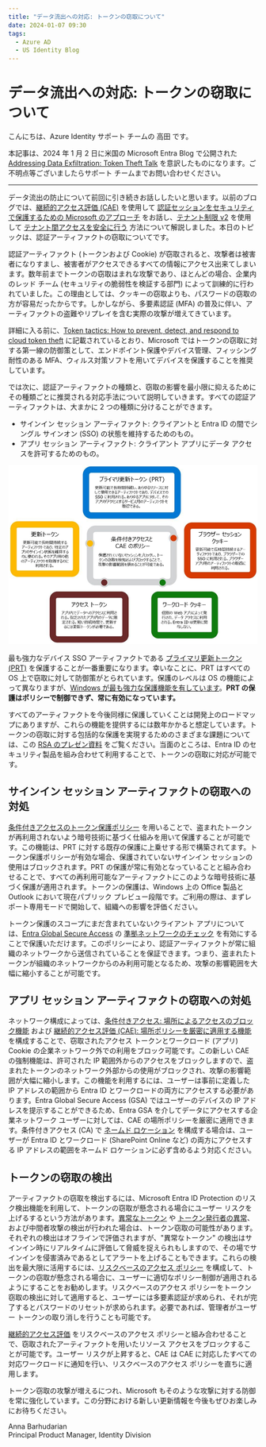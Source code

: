 ```yaml
---
title: "データ流出への対応: トークンの窃取について"
date: 2024-01-07 09:30
tags:
  - Azure AD
  - US Identity Blog
---
```


# データ流出への対応: トークンの窃取について

こんにちは、Azure Identity サポート チームの 高田 です。

本記事は、2024 年 1 月 2 日に米国の Microsoft Entra Blog で公開された [Addressing Data Exfiltration: Token Theft Talk](https://techcommunity.microsoft.com/t5/microsoft-entra-blog/addressing-data-exfiltration-token-theft-talk/ba-p/3915337) を意訳したものになります。ご不明点等ございましたらサポート チームまでお問い合わせください。

----

データ流出の防止について前回に引き続きお話ししたいと思います。以前のブログでは、[継続的アクセス評価 (CAE)](https://docs.microsoft.com/ja-jp/azure/active-directory/conditional-access/concept-continuous-access-evaluation) を使用して [認証セッションをセキュリティで保護するための Microsoft のアプローチ](https://techcommunity.microsoft.com/t5/security-compliance-and-identity/apply-zero-trust-principles-to-authentication-session-management/ba-p/3615343) をお話し、[テナント制限 v2](https://learn.microsoft.com/ja-jp/azure/active-directory/external-identities/tenant-restrictions-v2#step-4-set-up-tenant-restrictions-v2-on-your-corporate-proxy) を使用して [テナント間アクセスを安全に行う](https://jpazureid.github.io/blog/azure-active-directory/how-tenant-restrictions-v2-can-be-used-to-prevent-data/) 方法について解説しました。本日のトピックは、認証アーティファクトの窃取についてです。

認証アーティファクト (トークンおよび Cookie) が窃取されると、攻撃者は被害者になりすまし、被害者がアクセスできるすべての情報にアクセス出来てしまいます。数年前までトークンの窃取はまれな攻撃であり、ほとんどの場合、企業内のレッド チーム (セキュリティの脆弱性を検証する部門) によって訓練的に行われていました。この理由としては、クッキーの窃取よりも、パスワードの窃取の方が容易だったからです。しかしながら、多要素認証 (MFA) の普及に伴い、アーティファクトの盗難やリプレイを含む実際の攻撃が増えてきています。

詳細に入る前に、[Token tactics: How to prevent, detect, and respond to cloud token theft](https://www.microsoft.com/en-us/security/blog/2022/11/16/token-tactics-how-to-prevent-detect-and-respond-to-cloud-token-theft/) に記載されているとおり、Microsoft ではトークンの窃取に対する第一線の防御策として、エンドポイント保護やデバイス管理、フィッシング耐性のある MFA、ウィルス対策ソフトを用いてデバイスを保護することを推奨しています。

では次に、認証アーティファクトの種類と、窃取の影響を最小限に抑えるためにその種類ごとに推奨される対応手法について説明していきます。すべての認証アーティファクトは、大まかに 2 つの種類に分けることができます。

- サインイン セッション アーティファクト: クライアントと Entra ID の間でシングル サインオン (SSO) の状態を維持するためのもの。
- アプリ セッション アーティファクト: クライアント アプリにデータ アクセスを許可するためのもの。

![](./addressing-data-exfiltration-token-theft-talk/pic.png)

最も強力なデバイス SSO アーティファクトである [プライマリ更新トークン (PRT)](https://learn.microsoft.com/ja-jp/entra/identity/devices/concept-primary-refresh-token) を保護することが一番重要になります。幸いなことに、PRT はすべての OS 上で窃取に対して防御策がとられています。保護のレベルは OS の機能によって異なりますが、[Windows が最も強力な保護機能を有しています](https://learn.microsoft.com/ja-jp/entra/identity/devices/concept-primary-refresh-token#how-is-the-prt-protected)。**PRT の保護はポリシーで制御できず、常に有効になっています。**

すべてのアーティファクトを今後同様に保護していくことは開発上のロードマップにありますが、これらの機能を提供するには数年かかると想定しています。トークンの窃取に対する包括的な保護を実現するためのさまざまな課題については、この [RSA のプレゼン資料](https://www.rsaconference.com/library/presentation/usa/2022/token%20theft%20hip%20kids%20are%20doing%20it%20now%20what%20are%20we%20going%20to%20do%20about%20it) をご覧ください。当面のところは、Entra ID のセキュリティ製品を組み合わせて利用することで、トークンの窃取に対応が可能です。

## サインイン セッション アーティファクトの窃取への対処

[条件付きアクセスのトークン保護ポリシー](https://jpazureid.github.io/blog/azure-active-directory/public-preview-token-protection-for-sign-in-sessions/) を用いることで、盗まれたトークンが再利用されないよう暗号技術に基づく仕組みを用いて保護することが可能です。この機能は、PRT に対する既存の保護に上乗せする形で構築されてます。トークン保護ポリシーが有効な場合、保護されていないサインイン セッションの使用はブロックされます。PRT の保護が常に有効となっていることと組み合わせることで、すべての再利用可能なアーティファクトにこのような暗号技術に基づく保護が適用されます。トークンの保護は、Windows 上の Office 製品と Outlook において現在パブリック プレビュー段階です。ご利用の際は、まずレポート専用モードで開始して、組織への影響を評価ください。

トークン保護のスコープにまだ含まれていないクライアント アプリについては、[Entra Global Secure Access](https://learn.microsoft.com/ja-jp/entra/global-secure-access/overview-what-is-global-secure-access) の [準拠ネットワークのチェック](https://learn.microsoft.com/ja-jp/entra/global-secure-access/how-to-compliant-network) を有効にすることで保護いただけます。このポリシーにより、認証アーティファクトが常に組織のネットワークから送信されていることを保証できます。つまり、盗まれたトークンが組織のネットワークからのみ利用可能となるため、攻撃の影響範囲を大幅に縮小することが可能です。

## アプリ セッション アーティファクトの窃取への対処

ネットワーク構成によっては、[条件付きアクセス: 場所によるアクセスのブロック機能](https://learn.microsoft.com/ja-jp/entra/identity/conditional-access/howto-conditional-access-policy-location) および [継続的アクセス評価 (CAE): 場所ポリシーを厳密に適用する機能](https://learn.microsoft.com/ja-jp/entra/identity/conditional-access/concept-continuous-access-evaluation-strict-enforcement) を構成することで、窃取されたアクセス トークンとワークロード (アプリ) Cookie の企業ネットワーク外での利用をブロック可能です。この新しい CAE の強制機能は、許可された IP 範囲外からのアクセスをブロックしますので、盗まれたトークンのネットワーク外部からの使用がブロックされ、攻撃の影響範囲が大幅に縮小します。この機能を利用するには、ユーザーは事前に定義した IP アドレスの範囲から Entra ID とワークロードの両方にアクセスする必要があります。Entra Global Secure Access (GSA) ではユーザーのデバイスの IP アドレスを提示することができるため、Entra GSA を介してデータにアクセスする企業ネットワーク ユーザーに対しては、CAE の場所ポリシーを厳密に適用できます。条件付きアクセス (CA) で [ネームド ロケーション](https://learn.microsoft.com/ja-jp/azure/architecture/guide/security/conditional-access-framework#named-locations) を構成する場合は、ユーザーが Entra ID とワークロード (SharePoint Online など) の両方にアクセスする IP アドレスの範囲をネームド ロケーションに必ず含めるよう対応ください。

## トークンの窃取の検出

アーティファクトの窃取を検出するには、Microsoft Entra ID Protection のリスク検出機能を利用して、トークンの窃取が懸念される場合にユーザー リスクを上げるするという方法があります。[異常なトークン](https://learn.microsoft.com/ja-jp/entra/id-protection/concept-identity-protection-risks#anomalous-token) や [トークン発行者の異常](https://learn.microsoft.com/ja-jp/entra/id-protection/concept-identity-protection-risks#token-issuer-anomaly)、および中間者攻撃の検出が行われた場合は、トークン窃取の可能性があります。それぞれの検出はオフラインで評価されますが、"異常なトークン" の検出はサインイン時にリアルタイムに評価して脅威を捉えられもしますので、その場でサインインを侵害済みであるとしてアラートを上げることもできます。これらの検出を最大限に活用するには、[リスクベースのアクセス ポリシー](https://learn.microsoft.com/ja-jp/entra/id-protection/concept-identity-protection-policies) を構成して、トークンの窃取が懸念される場合に、ユーザーに適切なポリシー制御が適用されるようにすることをお勧めします。リスクベースのアクセス ポリシーをトークン窃取の検出に対して適用すると、ユーザーには多要素認証が求められ、それが完了するとパスワードのリセットが求められます。必要であれば、管理者がユーザー トークンの取り消しを行うことも可能です。

[継続的アクセス評価](https://learn.microsoft.com/ja-jp/entra/identity/conditional-access/concept-continuous-access-evaluation) をリスクベースのアクセス ポリシーと組み合わせることで、窃取されたアーティファクトを用いたリソース アクセスをブロックすることが可能です。ユーザー リスクが上昇すると、CAE は CAE に対応したすべての対応ワークロードに通知を行い、リスクベースのアクセス ポリシーを直ちに適用します。

トークン窃取の攻撃が増えるにつれ、Microsoft もそのような攻撃に対する防御を常に強化しています。この分野における新しい更新情報を今後もぜひお楽しみにお待ちください。

Anna Barhudarian  
Principal Product Manager, Identity Division
